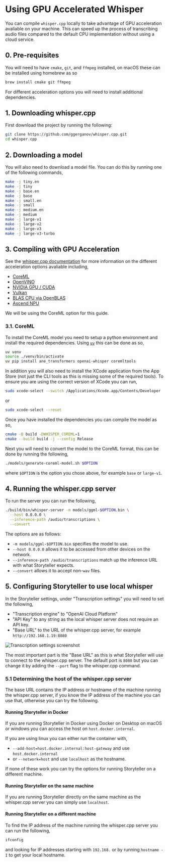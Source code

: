 # Using GPU Accelerated Whisper

You can compile `whisper.cpp` locally to take advantage of GPU acceleration
avaliable on your machine. This can speed up the process of transcribing audio
files compared to the default CPU implementation without using a cloud service.

## 0. Pre-requisites

You will need to have `cmake`, `git`, and `ffmpeg` installed, on macOS these can
be installed using homebrew as so

```bash
brew install cmake git ffmpeg
```

For different acceleration options you will need to install additional
dependencies.

## 1. Downloading whisper.cpp

First download the project by running the following:

```bash
git clone https://github.com/ggerganov/whisper.cpp.git
cd whisper.cpp
```

## 2. Downloading a model

You will also need to download a model file. You can do this by running one of
the following commands,

```bash
make -j tiny.en
make -j tiny
make -j base.en
make -j base
make -j small.en
make -j small
make -j medium.en
make -j medium
make -j large-v1
make -j large-v2
make -j large-v3
make -j large-v3-turbo
```

## 3. Compiling with GPU Acceleration

See the
[whisper.cpp documentation](https://github.com/ggerganov/whisper.cpp/blob/master/docs/README.md)
for more information on the different acceleration options avaliable including,

- [CoreML](https://github.com/ggerganov/whisper.cpp?tab=readme-ov-file#core-ml-support)
- [OpenVINO](https://github.com/ggerganov/whisper.cpp?tab=readme-ov-file#openvino-support)
- [NVIDIA GPU / CUDA](https://github.com/ggerganov/whisper.cpp?tab=readme-ov-file#nvidia-gpu-support)
- [Vulkan](https://github.com/ggerganov/whisper.cpp?tab=readme-ov-file#vulkan-gpu-support)
- [BLAS CPU via OpenBLAS](https://github.com/ggerganov/whisper.cpp?tab=readme-ov-file#blas-cpu-support-via-openblas)
- [Ascend NPU](https://github.com/ggerganov/whisper.cpp?tab=readme-ov-file#ascend-npu-support)

We will be using the CoreML option for this guide.

### 3.1. CoreML

To install the CoreML model you need to setup a python environment and install
the required dependencies. Using [`uv`](https://github.com/astral-sh/uv) this
can be done as so,

```bash
uv venv
source ./venv/bin/activate
uv pip install ane_transformers openai-whisper coremltools
```

In addition you will also need to install the XCode application from the App
Store (not just the CLI tools as this is missing some of the required tools). To
ensure you are using the correct version of XCode you can run,

```bash
sudo xcode-select --switch /Applications/Xcode.app/Contents/Developer
```

or

```bash
sudo xcode-select --reset
```

Once you have installed the dependencies you can compile the model as so,

```bash
cmake -B build -DWHISPER_COREML=1
cmake --build build -j --config Release
```

Next you will need to convert the model to the CoreML format, this can be done
by running the following,

```bash
./models/generate-coreml-model.sh $OPTION
```

where `$OPTION` is the option you chose above, for example `base` or `large-v1`.

## 4. Running the whisper.cpp server

To run the server you can run the following,

```bash
./build/bin/whisper-server -m models/ggml-$OPTION.bin \
  --host 0.0.0.0 \
  --inference-path /audio/transcriptions \
  --convert
```

The options are as follows:

- `-m models/ggml-$OPTION.bin` specifies the model to use.
- `--host 0.0.0.0` allows it to be accessed from other devices on the network.
- `--inference-path /audio/transcriptions` match up the inference URL with what
  Storyteller expects.
- `--convert` allows it to accept non-`wav` files.

## 5. Configuring Storyteller to use local whisper

In the Storyteller settings, under "Transcription settings" you will need to set
the following,

- "Transcription engine" to "OpenAI Cloud Platform"
- "API Key" to any string as the local whisper server does not require an API
  key.
- "Base URL" to the URL of the whisper.cpp server, for example
  `http://192.168.1.19:8080`

![Transcription settings screenshot](/static/img/gpu-accelerated-whisper-transcription-settings.png)

The most important part is the "Base URL" as this is what Storyteller will use
to connect to the whisper.cpp server. The default port is `8080` but you can
change it by adding the `--port` flag to the whisper.cpp command.

### 5.1 Determining the host of the whisper.cpp server

The base URL contains the IP address or hostname of the machine running the
whisper.cpp server, if you know the IP address of the machine you can use that,
otherwise you can try the following.

#### Running Storyteller in Docker

If you are running Storyteller in Docker using Docker on Desktop on macOS or
windows you can access the host on `host.docker.internal`.

If you are using linux you can either run the container with,

- `--add-host=host.docker.internal:host-gateway` and use `host.docker.internal`
- or `--network=host` and use `localhost` as the hostname.

If none of these work you can try the options for running Storyteller on a
different machine.

#### Running Storyteller on the same machine

If you are running Storyteller directly on the same machine as the whisper.cpp
server you can simply use `localhost`.

#### Running Storyteller on a different machine

To find the IP address of the machine running the whisper.cpp server you can run
the following,

```bash
ifconfig
```

and looking for IP addresses starting with `192.168.` or by running
`hostname -I` to get your local hostname.
